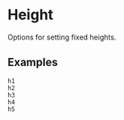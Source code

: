 # Height

Options for setting fixed heights.

## Examples

<div class="pa3 ba b--gray-300 mb4">
    <div class="row">
        <div class="col w-1/5">
            <div>
                <div class="h1 bg-gray bb b--blue"></div>
                <code class="mt1 clipboard">h1</code>
            </div>
        </div>
        <div class="col w-1/5">
            <div>
                <div class="h2 bg-gray bb b--blue"></div>
                <code class="mt1 clipboard">h2</code>
            </div>
        </div>
        <div class="col w-1/5">
            <div>
                <div class="h3 bg-gray bb b--blue"></div>
                <code class="mt1 clipboard">h3</code>
            </div>
        </div>
        <div class="col w-1/5">
            <div>
                <div class="h4 bg-gray bb b--blue"></div>
                <code class="mt1 clipboard">h4</code>
            </div>
        </div>
        <div class="col w-1/5">
            <div>
                <div class="h5 bg-gray bb b--blue"></div>
                <code class="mt1 clipboard">h5</code>
            </div>
        </div>
    </div>
</div>